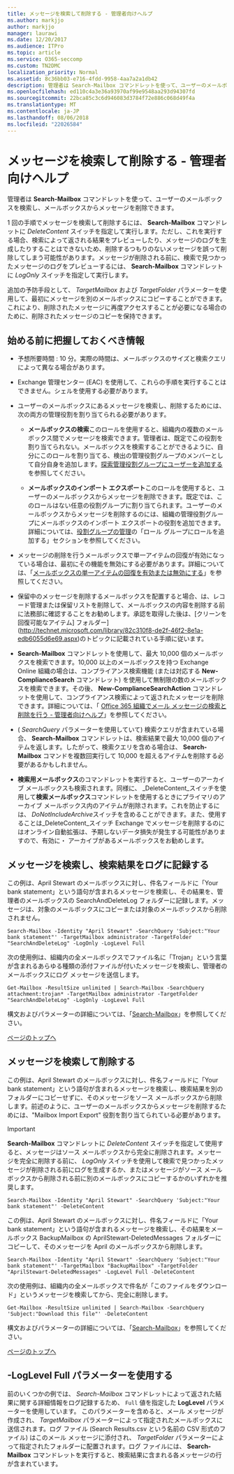 ```yaml
---
title: メッセージを検索して削除する - 管理者向けヘルプ
ms.author: markjjo
author: markjjo
manager: laurawi
ms.date: 12/20/2017
ms.audience: ITPro
ms.topic: article
ms.service: O365-seccomp
ms.custom: TN2DMC
localization_priority: Normal
ms.assetid: 8c36bb03-e716-4fdd-9958-4aa7a2a1db42
description: 管理者は Search-Mailbox コマンドレットを使って、ユーザーのメールボックスを検索し、メールボックスからメッセージを削除できます。
ms.openlocfilehash: ed110c4a3e36a93970af99e9548aa293d94307fd
ms.sourcegitcommit: 22bca85c3c6d946083d3784f72e886c068d49f4a
ms.translationtype: MT
ms.contentlocale: ja-JP
ms.lasthandoff: 08/06/2018
ms.locfileid: "22026584"
---
```

# <a name="search-for-and-delete-messages---admin-help"></a>メッセージを検索して削除する - 管理者向けヘルプ
  
管理者は **Search-Mailbox** コマンドレットを使って、ユーザーのメールボックスを検索し、メールボックスからメッセージを削除できます。 
  
1 回の手順でメッセージを検索して削除するには、 **Search-Mailbox** コマンドレットに  _DeleteContent_ スイッチを指定して実行します。ただし、これを実行する場合、検索によって返される結果をプレビューしたり、メッセージのログを生成したりすることはできないため、削除するつもりのないメッセージを誤って削除してしまう可能性があります。メッセージが削除される前に、検索で見つかったメッセージのログをプレビューするには、 **Search-Mailbox** コマンドレットに  _LogOnly_ スイッチを指定して実行します。 
  
追加の予防手段として、 _TargetMailbox_ および  _TargetFolder_ パラメーターを使用して、最初にメッセージを別のメールボックスにコピーすることができます。これにより、削除されたメッセージに再度アクセスすることが必要になる場合のために、削除されたメッセージのコピーを保持できます。 
  
## <a name="what-do-i-need-to-know-before-i-begin"></a>始める前に把握しておくべき情報
<a name="sectionSection0"> </a>

- 予想所要時間 : 10 分。実際の時間は、メールボックスのサイズと検索クエリによって異なる場合があります。
    
- Exchange 管理センター (EAC) を使用して、これらの手順を実行することはできません。シェルを使用する必要があります。
    
- ユーザーのメールボックスにあるメッセージを検索し、削除するためには、次の両方の管理役割を割り当てられる必要があります。
    
  - **メールボックスの検索**このロールを使用すると、組織内の複数のメールボックス間でメッセージを検索できます。管理者は、既定でこの役割を割り当てられない。メールボックスを検索することができるように、自分にこのロールを割り当てる、検出の管理役割グループのメンバーとして自分自身を追加します。[探索管理役割グループにユーザーを追加する](http://technet.microsoft.com/library/729e09d8-614b-431f-ae04-ae41fb4c628e.aspx)を参照してください。
    
  - **メールボックスのインポート エクスポート**このロールを使用すると、ユーザーのメールボックスからメッセージを削除できます。既定では、このロールはない任意の役割グループに割り当てられます。ユーザーのメールボックスからメッセージを削除するのには、組織の管理役割グループにメールボックスのインポート エクスポートの役割を追加できます。詳細については、[役割グループの管理](http://technet.microsoft.com/library/ab9b7a3b-bf67-4ba1-bde5-8e6ac174b82c.aspx)の「ロール グループにロールを追加する」セクションを参照してください。 
    
- メッセージの削除を行うメールボックスで単一アイテムの回復が有効になっている場合は、最初にその機能を無効にする必要があります。詳細については、「[メールボックスの単一アイテムの回復を有効または無効にする](http://technet.microsoft.com/library/2e7f1bcd-8395-45ad-86ce-22868bd46af0.aspx)」を参照してください。
    
- 保留中のメッセージを削除するメールボックスを配置すると場合、は、レコード管理または保留リストを削除して、メールボックスの内容を削除する前に法務部に確認することをお勧めします。承認を取得した後は、[クリーンを回復可能なアイテム] フォルダー](http://technet.microsoft.com/library/82c310f8-de2f-46f2-8e1a-edb6055d6e69.aspx)のトピックに記載されている手順に従います。
    
- **Search-Mailbox** コマンドレットを使用して、最大 10,000 個のメールボックスを検索できます。10,000 以上のメールボックスを持つ Exchange Online 組織の場合は、コンプライアンス検索機能 (または対応する **New-ComplianceSearch** コマンドレット) を使用して無制限の数のメールボックスを検索できます。その後、 **New-ComplianceSearchAction** コマンドレットを使用して、コンプライアンス検索によって返されたメッセージを削除できます。詳細については、「 [Office 365 組織でメール メッセージの検索と削除を行う - 管理者向けヘルプ](https://go.microsoft.com/fwlink/p/?LinkId=786856)」を参照してください。
    
- ( *SearchQuery*  パラメーターを使用していて) 検索クエリが含まれている場合、 **Search-Mailbox** コマンドレットは、検索結果で最大 10,000 個のアイテムを返します。したがって、検索クエリを含める場合は、 **Search-Mailbox** コマンドを複数回実行して 10,000 を超えるアイテムを削除する必要があるかもしれません。 
    
- **検索用メールボックス**のコマンドレットを実行すると、ユーザーのアーカイブ メールボックスも検索されます。同様に、 _DeleteContent_スイッチを使用して**検索メールボックス**コマンドレットを使用するときにプライマリのアーカイブ メールボックス内のアイテムが削除されます。これを防止するには、 *DoNotIncludeArchive*スイッチを含めることができます。また、使用することは_DeleteContent_スイッチ Exchange でメッセージを削除するのにはオンライン自動拡張は、予期しないデータ損失が発生する可能性がありますので、有効に・ アーカイブがあるメールボックスをお勧めします。 
    
## <a name="search-messages-and-log-the-search-results"></a>メッセージを検索し、検索結果をログに記録する
<a name="sectionSection1"> </a>

この例は、April Stewart のメールボックスに対し、件名フィールドに「Your bank statement」という語句が含まれるメッセージを検索し、その結果を、管理者のメールボックスの SearchAndDeleteLog フォルダーに記録します。メッセージは、対象のメールボックスにコピーまたは対象のメールボックスから削除されません。
  
```
Search-Mailbox -Identity "April Stewart" -SearchQuery 'Subject:"Your bank statement"' -TargetMailbox administrator -TargetFolder "SearchAndDeleteLog" -LogOnly -LogLevel Full
```

次の使用例は、組織内の全メールボックスでファイル名に「Trojan」という言葉が含まれるあらゆる種類の添付ファイルが付いたメッセージを検索し、管理者のメールボックスにログ メッセージを送信します。
  
```
Get-Mailbox -ResultSize unlimited | Search-Mailbox -SearchQuery attachment:trojan* -TargetMailbox administrator -TargetFolder "SearchAndDeleteLog" -LogOnly -LogLevel Full
```

構文およびパラメーターの詳細については、「[Search-Mailbox](http://technet.microsoft.com/library/9ee3b02c-d343-4816-a583-a90b1fad4b26.aspx)」を参照してください。
  
[ページのトップへ](search-for-and-delete-messagesadmin-help.md#top)
  
## <a name="search-and-delete-messages"></a>メッセージを検索して削除する
<a name="sectionSection2"> </a>

この例は、April Stewart のメールボックスに対し、件名フィールドに「Your bank statement」という語句が含まれるメッセージを検索し、検索結果を別のフォルダーにコピーせずに、そのメッセージをソース メールボックスから削除します。前述のように、ユーザーのメールボックスからメッセージを削除するためには、"Mailbox Import Export" 役割を割り当てられている必要があります。
  
> [!IMPORTANT]
> **Search-Mailbox** コマンドレットに  _DeleteContent_ スイッチを指定して使用すると、メッセージはソース メールボックスから完全に削除されます。メッセージを完全に削除する前に、  _LogOnly_ スイッチを使用して検索で見つかったメッセージが削除される前にログを生成するか、またはメッセージがソース メールボックスから削除される前に別のメールボックスにコピーするかのいずれかを推奨します。 
  
```
Search-Mailbox -Identity "April Stewart" -SearchQuery 'Subject:"Your bank statement"' -DeleteContent
```

この例は、April Stewart のメールボックスに対し、件名フィールドに「Your bank statement」という語句が含まれるメッセージを検索し、その結果をメールボックス BackupMailbox の AprilStewart-DeletedMessages フォルダーにコピーして、そのメッセージを April のメールボックスから削除します。
  
```
Search-Mailbox -Identity "April Stewart" -SearchQuery 'Subject:"Your bank statement"' -TargetMailbox "BackupMailbox" -TargetFolder "AprilStewart-DeletedMessages" -LogLevel Full -DeleteContent
```

次の使用例は、組織内の全メールボックスで件名が「このファイルをダウンロード」というメッセージを検索してから、完全に削除します。 
  
```
Get-Mailbox -ResultSize unlimited | Search-Mailbox -SearchQuery 'Subject:"Download this file"' -DeleteContent
```

構文およびパラメーターの詳細については、「[Search-Mailbox](http://technet.microsoft.com/library/9ee3b02c-d343-4816-a583-a90b1fad4b26.aspx)」を参照してください。
  
[ページのトップへ](search-for-and-delete-messagesadmin-help.md#top)
  
## <a name="using-the--loglevel-full-parameter"></a>-LogLevel Full パラメーターを使用する
<a name="sectionSection3"> </a>

前のいくつかの例では、 _Search-Mailbox_ コマンドレットによって返された結果に関する詳細情報をログ記録するため、  `Full` 値を指定した  **LogLevel** パラメーターを使用しています。 このパラメーターを含めると、メール メッセージが作成され、  _TargetMailbox_ パラメーターによって指定されたメールボックスに送信されます。ログ ファイル (Search Results.csv という名前の CSV 形式のファイル) はこのメール メッセージに添付され、  _TargetFolder_ パラメーターによって指定されたフォルダーに配置されます。ログ ファイルには、 **Search-Mailbox** コマンドレットを実行すると、検索結果に含まれる各メッセージの行が含まれています。 
  

